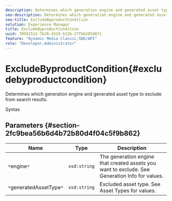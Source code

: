 ```yaml
---
description: Determines which generation engine and generated asset type to exclude from search results.
seo-description: Determines which generation engine and generated asset type to exclude from search results.
seo-title: ExcludeByproductCondition
solution: Experience Manager
title: ExcludeByproductCondition
uuid: 70581512-7b26-4319-b12b-27fbb205d871
feature: "Dynamic Media Classic,SDK/API"
role: "Developer,Administrator"
---
```


# ExcludeByproductCondition{#excludebyproductcondition}

Determines which generation engine and generated asset type to exclude from search results.

 Syntax 

## Parameters {#section-2fc9bea56b6d4b72b80d4f04c5f9b862}

|  Name  | Type  | Description  |
|---|---|---|
|  `*`engine`*`  | `xsd:string`  | The generation engine that created assets you want to exclude. See Generation Info for values.  |
|  `*`generatedAssetType`*`  | `xsd:string`  | Excluded asset type. See Asset Types for values.  |

